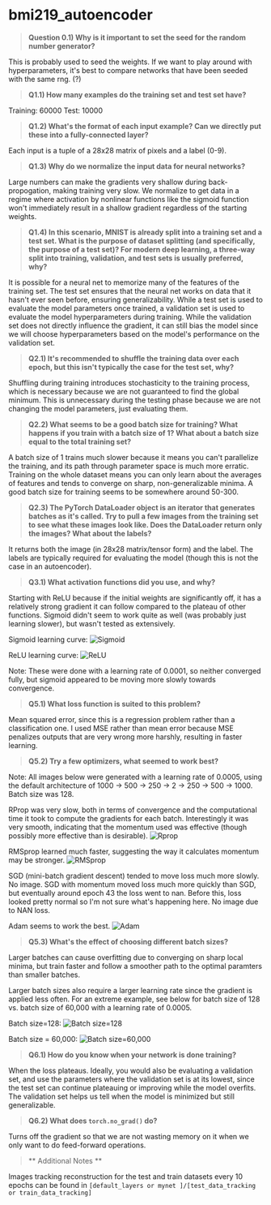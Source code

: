# bmi219_autoencoder



> **Question 0.1) Why is it important to set the seed for the random number
generator?**

This is probably used to seed the weights. If we want to play around
with hyperparameters, it's best to compare networks that have been
seeded with the same rng. (?)

> **Q1.1) How many examples do the training set and test set have?**

Training: 60000
Test: 10000

> **Q1.2) What's the format of each input example? Can we directly put these into a fully-connected layer?**

Each input is a tuple of a 28x28 matrix of pixels and a label (0-9).


> **Q1.3) Why do we normalize the input data for neural networks?**

Large numbers can make the gradients very shallow during
back-propogation, making training very slow. We normalize to get data in a regime 
where activation by nonlinear functions like the sigmoid function won't immediately 
result in a shallow gradient regardless of the starting weights.


> **Q1.4) In this scenario, MNIST is already split into a training set 
and a test set. What is the purpose of dataset splitting (and specifically, 
the purpose of a test set)? For modern deep learning, a three-way split 
into training, validation, and test sets is usually preferred, why?**

It is possible for a neural net to memorize many of the features of the
training set. The test set ensures that the neural net works on data
that it hasn't ever seen before, ensuring generalizability.
While a test set is used to evaluate the model parameters once trained, a validation
set is used to evaluate the model hyperparameters during training. While the validation set 
does not directly influence the gradient, it can still bias the model since we 
will choose hyperparameters based on the model's performance on the validation set.


> **Q2.1) It's recommended to shuffle the training data over each epoch, 
but this isn't typically the case for the test set, why?**

Shuffling during training introduces stochasticity to the training
process, which is necessary because we are not guaranteed to find the
global minimum. This is unnecessary during the testing phase because we
are not changing the model parameters, just evaluating them.


> **Q2.2) What seems to be a good batch size for training? What happens if you train 
with a batch size of 1? What about a batch size equal to the total training set?**

A batch size of 1 trains much slower because it means you can't
parallelize the training, and its path through parameter space is 
much more erratic. Training on the whole dataset means you can
only learn about the averages of features and tends to converge on
sharp, non-generalizable minima. A good batch size for
training seems to be somewhere around 50-300.

> **Q2.3) The PyTorch DataLoader object is an iterator that generates batches as it's called. 
Try to pull a few images from the training set to see what these images look like. 
Does the DataLoader return only the images? What about the labels?**

It returns both the image (in 28x28 matrix/tensor form) and the label.
The labels are typically required for evaluating the model (though this
is not the case in an autoencoder).


> **Q3.1) What activation functions did you use, and why?**

Starting with ReLU because if the initial weights are significantly off, it has a
relatively strong gradient it can follow compared to the plateau of
other functions. Sigmoid didn't seem to work
quite as well (was probably just learning slower), but wasn't tested as extensively.

Sigmoid learning curve:
![Sigmoid](default_layers/lr_0.0001_sigmoid.png)

ReLU learning curve:
![ReLU](default_layers/lr_0.0001.png)

Note: These were done with a learning rate of 0.0001, so neither converged fully, but sigmoid 
appeared to be moving more slowly towards convergence.


> **Q5.1) What loss function is suited to this problem?**

Mean squared error, since this is a regression problem rather than a
classification one. I used MSE rather than mean error because MSE
penalizes outputs that are very wrong more harshly, resulting in faster
learning.

> **Q5.2) Try a few optimizers, what seemed to work best?**

Note: All images below were generated with a learning rate of 0.0005, using the 
default architecture of 1000 -> 500 -> 250 -> 2 -> 250 -> 500 -> 1000.
Batch size was 128.

RProp was very slow, both in terms of convergence and the computational time 
it took to compute the gradients for each batch. Interestingly it was very smooth,
indicating that the momentum used was effective (though possibly more effective than is desirable).
![Rprop](default_layers/lr_0.0005_rprop.png)

RMSprop learned much faster, suggesting the way it calculates momentum may be 
stronger.
![RMSprop](default_layers/lr_0.0005_rmsprop.png)

SGD (mini-batch gradient descent) tended to move loss much more slowly. No image.
SGD with momentum moved loss much more quickly than SGD, but eventually around
epoch 43 the loss went to nan. Before this, loss looked pretty normal so
I'm not sure what's happening here. No image due to NAN loss.

Adam seems to work the best.
![Adam](default_layers/lr_0.0005.png)

> **Q5.3) What's the effect of choosing different batch sizes?**

Larger batches can cause overfitting due to converging on sharp local
minima, but train faster and follow a smoother path to the optimal
paramters than smaller batches.

Larger batch sizes also require a larger learning rate since the gradient 
is applied less often. For an extreme example, see below for batch size of 
128 vs. batch size of 60,000 with a learning rate of 0.0005.

Batch size=128:
![Batch size=128](default_layers/lr_0.0005.png)

Batch size = 60,000:
![Batch size=60,000](default_layers/lr_0.0005_fullbatch.png)

> **Q6.1)  How do you know when your network is done training?**

When the loss plateaus. Ideally, you would also be evaluating a
validation set, and use the parameters where the validation set is at
its lowest, since the test set can continue plateauing or improving while the model
overfits. The validation set helps us tell when the model is minimized
but still generalizable.


> **Q6.2) What does `torch.no_grad()` do?**

Turns off the gradient so that we are not wasting memory on it when we
only want to do feed-forward operations.


> ** Additional Notes **

Images tracking reconstruction for the test and train datasets every 10 epochs can be found in `[default_layers or mynet ]/[test_data_tracking or train_data_tracking]`
